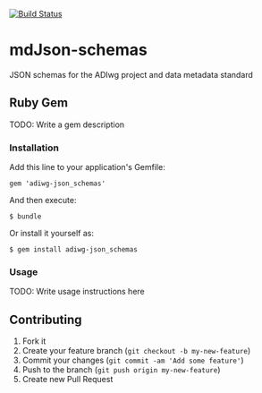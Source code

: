 [![Build Status](https://travis-ci.org/adiwg/mdJson-schemas.svg?branch=master)](https://travis-ci.org/adiwg/mdJson-schemas)

# mdJson-schemas


JSON schemas for the ADIwg project and data metadata standard

## Ruby Gem

TODO: Write a gem description

### Installation

Add this line to your application's Gemfile:

    gem 'adiwg-json_schemas'

And then execute:

    $ bundle

Or install it yourself as:

    $ gem install adiwg-json_schemas

### Usage

TODO: Write usage instructions here

## Contributing

1. Fork it
2. Create your feature branch (`git checkout -b my-new-feature`)
3. Commit your changes (`git commit -am 'Add some feature'`)
4. Push to the branch (`git push origin my-new-feature`)
5. Create new Pull Request